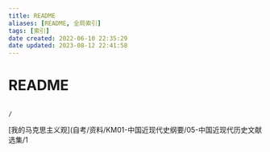```yaml
---
title: README
aliases: [README, 全局索引]
tags: [索引]
date created: 2022-06-10 22:35:29
date updated: 2023-08-12 22:41:58
---
```


# README

```ActivityHistory

/

```

[我的马克思主义观](自考/资料/KM01-中国近现代史纲要/05-中国近现代历史文献选集/1